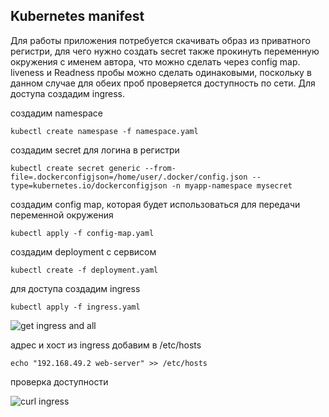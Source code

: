## Kubernetes manifest

Для работы приложения потребуется скачивать образ из приватного регистри, для чего нужно создать secret также прокинуть переменную окружения с именем автора, что можно сделать через config map.
liveness и Readness пробы можно сделать одинаковыми, поскольку в данном случае для обеих проб проверяется доступность по сети. Для доступа создадим ingress.

создадим namespace

```kubectl create namespase -f namespace.yaml```

создадим secret для логина в регистри

```kubectl create secret generic --from-file=.dockerconfigjson=/home/user/.docker/config.json --type=kubernetes.io/dockerconfigjson -n myapp-namespace mysecret```

создадим config map, которая будет использоваться для передачи переменной окружения

```kubectl apply -f config-map.yaml```

создадим deployment с сервисом

```kubectl create -f deployment.yaml```

для доступа создадим ingress

```kubectl apply -f ingress.yaml```

![get ingress and all](../images/get_ingress.png)

адрес и хост из ingress добавим в /etc/hosts

```echo "192.168.49.2 web-server" >> /etc/hosts```

проверка доступности

![curl ingress](../images/curl_ingress.png)
